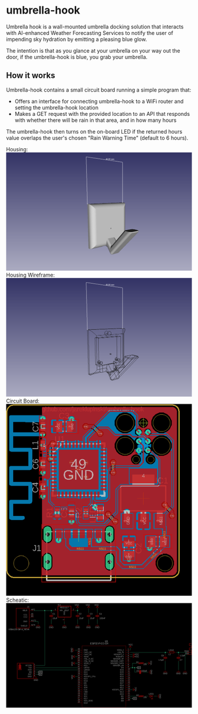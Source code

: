 # umbrella-hook
Umbrella hook is a wall-mounted umbrella docking solution that interacts with AI-enhanced Weather Forecasting Services to notify the user of impending sky hydration by emitting a pleasing blue glow.

The intention is that as you glance at your umbrella on your way out the door, if the umbrella-hook is blue, you grab your umbrella.

## How it works

Umbrella-hook contains a small circuit board running a simple program that:
- Offers an interface for connecting umbrella-hook to a WiFi router and setting the umbrella-hook location
- Makes a GET request with the provided location to an API that responds with whether there will be rain in that area, and in how many hours

The umbrella-hook then turns on the on-board LED if the returned hours value overlaps the user's chosen "Rain Warning Time" (default to 6 hours).

Housing:
![housing](umbrella-hook-housing.png)
Housing Wireframe:
![wireframe](umbrella-hook-wireframe.png)
Circuit Board:
![board](umbrella-hook-brd.png)
Scheatic:
![schematic](umbrella-hook-sch.png)
